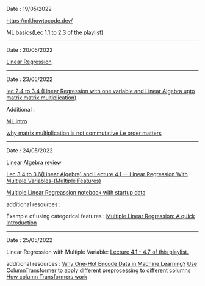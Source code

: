 Date : 19/05/2022

https://ml.howtocode.dev/

[ML basics(Lec 1.1 to 2.3 of the playlist)](https://www.youtube.com/playlist?list=PLLssT5z_DsK-h9vYZkQkYNWcItqhlRJLN)

---------------------------------------------------------------------------------------------------------
Date : 20/05/2022

[Linear Regression](https://github.com/mhuzaifadev/mlzero_to_hero/tree/main/04_Simple%20_Linear_Regression)

-----------------------------------------------------------------------------------------------------------
Date : 23/05/2022

[lec 2.4 to 3.4 (Linear Regression with one variable and Linear Algebra upto matrix matrix multiplication)](https://www.youtube.com/playlist?list=PLLssT5z_DsK-h9vYZkQkYNWcItqhlRJLN)

Additional : 

[ML intro](https://ml.howtocode.dev/)

[why matrix multiplication is not commutative i.e order matters](https://www.quora.com/Why-is-the-multiplication-of-matrices-not-a-commutative-property-so-that-AB-neq-BA)

----------------------------------------------------------------------------------------------------------

Date : 24/05/2022

[Linear Algebra review](https://towardsdatascience.com/linear-algebra-for-machine-learning-22f1d8aea83c)

[Lec 3.4 to 3.6(Linear Algebra) and Lecture 4.1 — Linear Regression With Multiple Variables-(Multiple Features)](https://www.youtube.com/playlist?list=PLLssT5z_DsK-h9vYZkQkYNWcItqhlRJLN)

[Multiple Linear Regreassion notebook with startup data](https://github.com/mhuzaifadev/mlzero_to_hero/tree/main/05%20Multiple%20Linear%20Regression)

additional resources : 

Example of using categorical features : [Multiple Linear Regression: A quick Introduction](https://www.askpython.com/python/examples/multiple-linear-regression)

------------------------------------------------------------------------------------------------------------------------------------------

Date : 25/05/2022

Linear Regression with Multiple Variable: [Lecture 4.1 - 4.7 of this playlist.](https://www.youtube.com/watch?v=PPLop4L2eGk&list=PLLssT5z_DsK-h9vYZkQkYNWcItqhlRJLN)

additional resources :
[Why One-Hot Encode Data in Machine Learning?](https://machinelearningmastery.com/why-one-hot-encode-data-in-machine-learning)
[Use ColumnTransformer to apply different preprocessing to different columns](https://www.youtube.com/watch?v=NGq8wnH5VSo)
[How column Transformers work](https://www.analyticsvidhya.com/blog/2021/05/understanding-column-transformer-and-machine-learning-pipelines/)